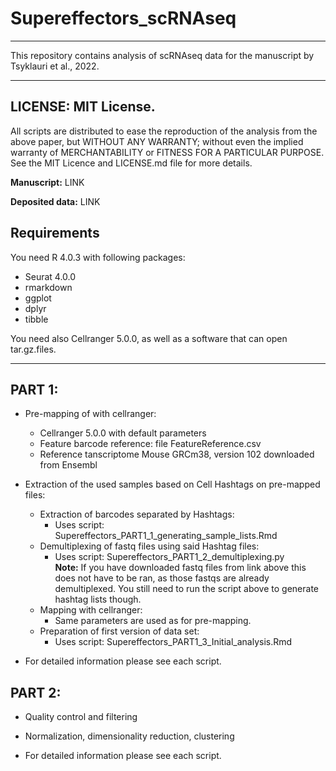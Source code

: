 # Supereffectors_scRNAseq

------------------------------------------------------------------------
This repository contains analysis of scRNAseq data for the manuscript by Tsyklauri et al., 2022. 

------------------------------------------------------------------------
## LICENSE: MIT License.

All scripts are distributed to ease the reproduction of the analysis
from the above paper, but WITHOUT ANY WARRANTY; without even the 
implied warranty of MERCHANTABILITY or FITNESS FOR A PARTICULAR PURPOSE. 
See the MIT Licence and LICENSE.md file for more details.

**Manuscript:** LINK

**Deposited data:** LINK

## Requirements

You need R 4.0.3 with following packages:
* Seurat 4.0.0
* rmarkdown
* ggplot
* dplyr
* tibble

You need also Cellranger 5.0.0, as well as a software that can open 
tar.gz.files.

------------------------------------------------------------------------

## PART 1:
- Pre-mapping of with cellranger:
	- Cellranger 5.0.0 with default parameters
	- Feature barcode reference: file FeatureReference.csv
	- Reference tanscriptome Mouse GRCm38, version 102 downloaded from Ensembl
- Extraction of the used samples based on Cell Hashtags on pre-mapped files:  
	
	- Extraction of barcodes separated by Hashtags:
		- Uses script: Supereffectors_PART1_1_generating_sample_lists.Rmd
	- Demultiplexing of fastq files using said Hashtag files:
		- Uses script: Supereffectors_PART1_2_demultiplexing.py  
	    **Note:** If you have downloaded fastq files from link above this
	    does not have to be ran, as those fastqs are already demultiplexed.
	    You still need to run the script above to generate hashtag lists though.
	- Mapping with cellranger:
		- Same parameters are used as for pre-mapping.
	- Preparation of first version of data set: 
		- Uses script: Supereffectors_PART1_3_Initial_analysis.Rmd

- For detailed information please see each script.


## PART 2:
- Quality control and filtering
- Normalization, dimensionality reduction, clustering

- For detailed information please see each script.

<!-- ## PART 3:

 - All figures for the manuscript -->
